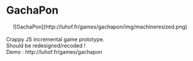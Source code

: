 # GachaPon

<center>![GachaPon](http://luhof.fr/games/gachapon/img/machineresized.png)</center><br/>
Crappy JS incremental game prototype.<br/>
Should be redesigned/recoded !<br/>
Demo : http://luhof.fr/games/gachapon
